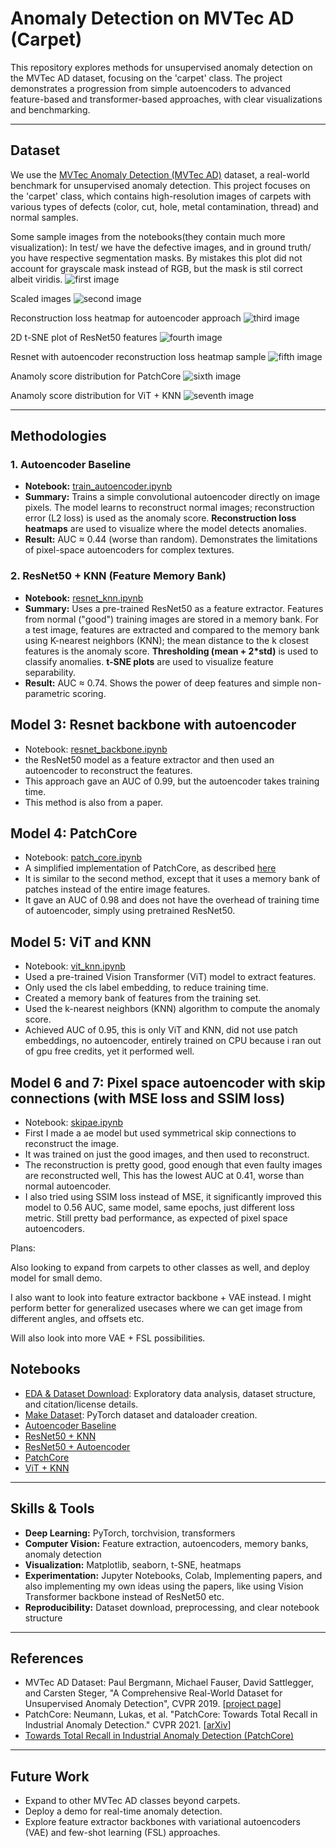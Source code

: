 # Anomaly Detection on MVTec AD (Carpet)

This repository explores methods for unsupervised anomaly detection on the MVTec AD dataset, focusing on the 'carpet' class. The project demonstrates a progression from simple autoencoders to advanced feature-based and transformer-based approaches, with clear visualizations and benchmarking.

---

## Dataset

We use the [MVTec Anomaly Detection (MVTec AD)](https://www.mvtec.com/company/research/datasets/mvtec-ad) dataset, a real-world benchmark for unsupervised anomaly detection. This project focuses on the 'carpet' class, which contains high-resolution images of carpets with various types of defects (color, cut, hole, metal contamination, thread) and normal samples.

Some sample images from the notebooks(they contain much more visualization):
In test/ we have the defective images, and in ground truth/ you have respective segmentation masks. By mistakes this plot did not account for grayscale mask instead of RGB, but the mask is stil correct albeit viridis.
![first image](assets/img1.png)

Scaled images
![second image](assets/img2.png)

Reconstruction loss heatmap for autoencoder approach
![third image](assets/img3.png)

2D t-SNE plot of ResNet50 features
![fourth image](assets/img4.png)

Resnet with autoencoder reconstruction loss heatmap sample
![fifth image](assets/img5.png)

Anamoly score distribution for PatchCore
![sixth image](assets/img6.png)

Anamoly score distribution for ViT + KNN
![seventh image](assets/img7.png)

---

## Methodologies

### 1. Autoencoder Baseline

- **Notebook:** [train_autoencoder.ipynb](https://github.com/Dd1235/TinkerWithCV/blob/main/MVTec_AD/models/train_autoencoder.ipynb)
- **Summary:** Trains a simple convolutional autoencoder directly on image pixels. The model learns to reconstruct normal images; reconstruction error (L2 loss) is used as the anomaly score. **Reconstruction loss heatmaps** are used to visualize where the model detects anomalies.
- **Result:** AUC ≈ 0.44 (worse than random). Demonstrates the limitations of pixel-space autoencoders for complex textures.

### 2. ResNet50 + KNN (Feature Memory Bank)

- **Notebook:** [resnet_knn.ipynb](https://github.com/Dd1235/TinkerWithCV/blob/main/MVTec_AD/models/resnet_knn.ipynb)
- **Summary:** Uses a pre-trained ResNet50 as a feature extractor. Features from normal ("good") training images are stored in a memory bank. For a test image, features are extracted and compared to the memory bank using K-nearest neighbors (KNN); the mean distance to the k closest features is the anomaly score. **Thresholding (mean + 2\*std)** is used to classify anomalies. **t-SNE plots** are used to visualize feature separability.
- **Result:** AUC ≈ 0.74. Shows the power of deep features and simple non-parametric scoring.

## Model 3: Resnet backbone with autoencoder

- Notebook: [resnet_backbone.ipynb](https://github.com/Dd1235/TinkerWithCV/blob/main/MVTec_AD/models/resnet_backbone.ipynb)
- the ResNet50 model as a feature extractor and then used an autoencoder to reconstruct the features.
- This approach gave an AUC of 0.99, but the autoencoder takes training time.
- This method is also from a paper.

## Model 4: PatchCore

- Notebook: [patch_core.ipynb](https://github.com/Dd1235/TinkerWithCV/blob/main/MVTec_AD/models/patch_core.ipynb)
- A simplified implementation of PatchCore, as described [here](https://arxiv.org/abs/2106.08265)
- It is similar to the second method, except that it uses a memory bank of patches instead of the entire image features.
- It gave an AUC of 0.98 and does not have the overhead of training time of autoencoder, simply using pretrained ResNet50.

## Model 5: ViT and KNN

- Notebook: [vit_knn.ipynb](https://github.com/Dd1235/TinkerWithCV/blob/main/MVTec_AD/models/vit_knn.ipynb)
- Used a pre-trained Vision Transformer (ViT) model to extract features.
- Only used the cls label embedding, to reduce training time.
- Created a memory bank of features from the training set.
- Used the k-nearest neighbors (KNN) algorithm to compute the anomaly score.
- Achieved AUC of 0.95, this is only ViT and KNN, did not use patch embeddings, no autoencoder, entirely trained on CPU because i ran out of gpu free credits, yet it performed well.

## Model 6 and 7: Pixel space autoencoder with skip connections (with MSE loss and SSIM loss)

- Notebook: [skipae.ipynb](https://github.com/Dd1235/TinkerWithCV/blob/main/MVTec_AD/models/skipae.ipynb)
- First I made a ae model but used symmetrical skip connections to reconstruct the image.
- It was trained on just the good images, and then used to reconstruct.
- The reconstruction is pretty good, good enough that even faulty images are reconstructed well, This has the lowest AUC at 0.41, worse than normal autoencoder.
- I also tried using SSIM loss instead of MSE, it significantly improved this model to 0.56 AUC, same model, same epochs, just different loss metric. Still pretty bad performance, as expected of pixel space autoencoders.

Plans:

Also looking to expand from carpets to other classes as well, and deploy model for small demo.

I also want to look into feature extractor backbone + VAE instead. I might perform better for generalized usecases where we can get image from different angles, and offsets etc.

Will also look into more VAE + FSL possibilities.

## Notebooks

- [EDA & Dataset Download](https://github.com/Dd1235/TinkerWithCV/blob/main/MVTec_AD/eda/eda.ipynb): Exploratory data analysis, dataset structure, and citation/license details.
- [Make Dataset](https://github.com/Dd1235/TinkerWithCV/blob/main/MVTec_AD/eda/make_dataset.ipynb): PyTorch dataset and dataloader creation.
- [Autoencoder Baseline](https://github.com/Dd1235/TinkerWithCV/blob/main/MVTec_AD/models/train_autoencoder.ipynb)
- [ResNet50 + KNN](https://github.com/Dd1235/TinkerWithCV/blob/main/MVTec_AD/models/resnet_knn.ipynb)
- [ResNet50 + Autoencoder](https://github.com/Dd1235/TinkerWithCV/blob/main/MVTec_AD/models/resnet_backbone.ipynb)
- [PatchCore](https://github.com/Dd1235/TinkerWithCV/blob/main/MVTec_AD/models/patch_core.ipynb)
- [ViT + KNN](https://github.com/Dd1235/TinkerWithCV/blob/main/MVTec_AD/models/vit_knn.ipynb)

---

## Skills & Tools

- **Deep Learning:** PyTorch, torchvision, transformers
- **Computer Vision:** Feature extraction, autoencoders, memory banks, anomaly detection
- **Visualization:** Matplotlib, seaborn, t-SNE, heatmaps
- **Experimentation:** Jupyter Notebooks, Colab, Implementing papers, and also implementing my own ideas using the papers, like using Vision Transformer backbone instead of ResNet50 etc.
- **Reproducibility:** Dataset download, preprocessing, and clear notebook structure

---

## References

- MVTec AD Dataset: Paul Bergmann, Michael Fauser, David Sattlegger, and Carsten Steger, "A Comprehensive Real-World Dataset for Unsupervised Anomaly Detection", CVPR 2019. [[project page](https://www.mvtec.com/company/research/datasets/mvtec-ad)]
- PatchCore: Neumann, Lukas, et al. "PatchCore: Towards Total Recall in Industrial Anomaly Detection." CVPR 2021. [[arXiv](https://arxiv.org/abs/2106.08265)]
- [Towards Total Recall in Industrial Anomaly Detection (PatchCore)](https://arxiv.org/abs/2106.08265)

---

## Future Work

- Expand to other MVTec AD classes beyond carpets.
- Deploy a demo for real-time anomaly detection.
- Explore feature extractor backbones with variational autoencoders (VAE) and few-shot learning (FSL) approaches.
